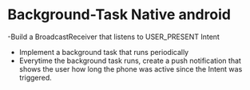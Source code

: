 # Background-Task Native android

-Build a BroadcastReceiver that listens to USER_PRESENT Intent
- Implement a background task that runs periodically
- Everytime the background task runs, create a push notification that shows the
user how long the phone was active since the Intent was triggered.
